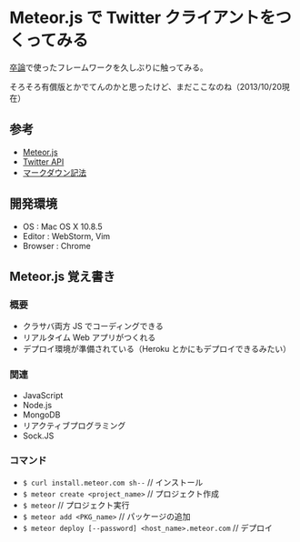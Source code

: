 # Meteor.js で Twitter クライアントをつくってみる

[卒論](https://github.com/TanakaYutaro/StatisticsGatheringSystem "卒論GitHub")で使ったフレームワークを久しぶりに触ってみる。

そろそろ有償版とかでてんのかと思ったけど、まだここなのね（2013/10/20現在）

## 参考
- [Meteor.js](http://www.meteor.com/ "Meteor.js")
- [Twitter API](http://qiita.com/rev86/items/eaef78275ba295c9858b "Twitter API")
- [マークダウン記法](http://qiita.com/Qiita/items/c686397e4a0f4f11683d "MarkDonw")

## 開発環境
- OS : Mac OS X 10.8.5
- Editor : WebStorm, Vim
- Browser : Chrome

## Meteor.js 覚え書き

### 概要

- クラサバ両方 JS でコーディングできる
- リアルタイム Web アプリがつくれる
- デプロイ環境が準備されている（Heroku とかにもデプロイできるみたい）

### 関連

- JavaScript
- Node.js
- MongoDB
- リアクティブプログラミング
- Sock.JS

### コマンド

- `$ curl install.meteor.com sh--` // インストール
- `$ meteor create <project_name>` // プロジェクト作成
- `$ meteor` // プロジェクト実行
- `$ meteor add <PKG_name>` // パッケージの追加
- `$ meteor deploy [--password] <host_name>.meteor.com` // デプロイ

